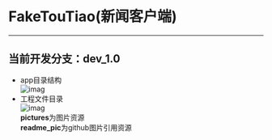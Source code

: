 # FakeTouTiao(新闻客户端)
---------
## 当前开发分支：dev_1.0
+ app目录结构</br>
![imag](https://github.com/top2015/FakeTouTiao/blob/master/readme_pic/1.png?raw=true)
+ 工程文件目录</br>
![imag](https://github.com/top2015/FakeTouTiao/blob/master/readme_pic/2.png?raw=true)</br>
**pictures**为图片资源</br>
**readme_pic**为github图片引用资源
 
